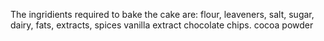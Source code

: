 The ingridients required to bake the cake are:
flour, 
leaveners,
salt,
sugar,
dairy,
fats, 
extracts,
 spices 
 vanilla extract
 chocolate chips.
 cocoa powder